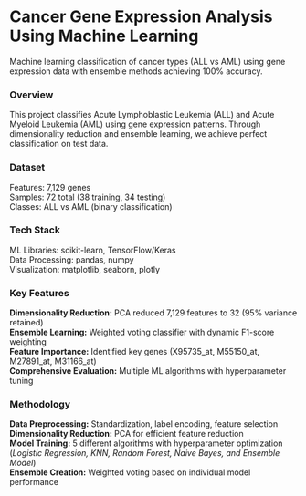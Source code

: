 # Cancer Gene Expression Analysis Using Machine Learning
Machine learning classification of cancer types (ALL vs AML) using gene expression data with ensemble methods achieving 100% accuracy.   

### Overview  
This project classifies Acute Lymphoblastic Leukemia (ALL) and Acute Myeloid Leukemia (AML) using gene expression patterns. Through dimensionality reduction and ensemble learning, we achieve perfect classification on test data.  

### Dataset  

Features: 7,129 genes  
Samples: 72 total (38 training, 34 testing)  
Classes: ALL vs AML (binary classification)  

### Tech Stack  

ML Libraries: scikit-learn, TensorFlow/Keras  
Data Processing: pandas, numpy  
Visualization: matplotlib, seaborn, plotly    

### Key Features

**Dimensionality Reduction:** PCA reduced 7,129 features to 32 (95% variance retained)  
**Ensemble Learning:** Weighted voting classifier with dynamic F1-score weighting  
**Feature Importance:** Identified key genes (X95735_at, M55150_at, M27891_at, M31166_at)  
**Comprehensive Evaluation:** Multiple ML algorithms with hyperparameter tuning  

### Methodology

**Data Preprocessing:** Standardization, label encoding, feature selection  
**Dimensionality Reduction:** PCA for efficient feature reduction  
**Model Training:** 5 different algorithms with hyperparameter optimization (*Logistic Regression, KNN, Random Forest, Naive Bayes, and Ensemble Model*)  
**Ensemble Creation:** Weighted voting based on individual model performance  
